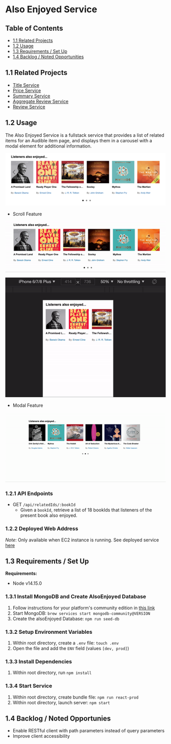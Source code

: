 # Also Enjoyed Service
## Table of Contents
- [1.1 Related Projects](#11-related-projects)
- [1.2 Usage ](#12-usage)
- [1.3 Requirements / Set Up](#13-requirements--set-up)
- [1.4 Backlog / Noted Opportunities](#14-backlog--noted-opportunies)

## 1.1 Related Projects
- [Title Service](https://github.com/huang-pei-mei/title-service)
- [Price Service](https://github.com/huang-pei-mei/price-service)
- [Summary Service](https://github.com/huang-pei-mei/FEC-Publishers-Summary)
- [Aggregate Review Service](https://github.com/huang-pei-mei/FEC-Agg.Review)
- [Review Service](https://github.com/huang-pei-mei/reviews-service)

## 1.2 Usage
The Also Enjoyed Service is a fullstack service that provides a list of related items for an Audible item page, and displays them in a carousel with a modal element for additional information.

![Also Enjoyed Service Demo](./readmeAssets/listenersAlsoEnjoyedCover.png)

- Scroll Feature

![Also Enjoyed Service Scroll](./readmeAssets/alsoEnjoyedService_desktopScroll.gif)

![Also Enjoyed Service Phone Scroll](./readmeAssets/alsoEnjoyedService_mobileScroll.gif)

- Modal Feature

![Also Enjoyed Modal](./readmeAssets/alsoEnjoyed-Modal.gif)


### 1.2.1 API Endpoints
- GET `/api/relatedIds/:bookId`
  - Given a `bookId`, retrieve a list of 18 bookIds that listeners of the present book also enjoyed.

### 1.2.2 Deployed Web Address
*Note*: Only available when EC2 instance is running.
See deployed service [here](http://ec2-35-162-103-218.us-west-2.compute.amazonaws.com:4000/?bookId=4)

## 1.3 Requirements / Set Up
**Requirements:**
- Node v14.15.0

### 1.3.1 Install MongoDB and Create AlsoEnjoyed Database
1. Follow instructions for your platform's community edition in [this link](https://docs.mongodb.com/manual/installation/)
2. Start MongoDB: `brew services start mongodb-community@VERSION`
3. Create the alsoEnjoyed Database: `npm run seed-db`

### 1.3.2 Setup Environment Variables
1. Within root directory, create a `.env` file: `touch .env`
2. Open the file and add the `ENV` field (values `[dev, prod]`)

### 1.3.3 Install Dependencies
1. Within root directory, run
```npm install```

### 1.3.4 Start Service
1. Within root directory, create bundle file:
```npm run react-prod```
2. Within root directory, launch server:
```npm start```

## 1.4 Backlog / Noted Opportunies
- Enable RESTful client with path parameters instead of query parameters
- Improve client accessibility